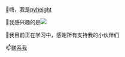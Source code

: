 👋嗨，我是[pyheight](https://github.com/pyheight)

👀我感兴趣的是<img src="https://img.shields.io/badge/Python-FFD43B?style=for-the-badge&logo=python&logoColor=blue" />

🌱我目前正在学习中，感谢所有支持我的小伙伴们

📫[联系我](mailto:276581780@qq.com)

